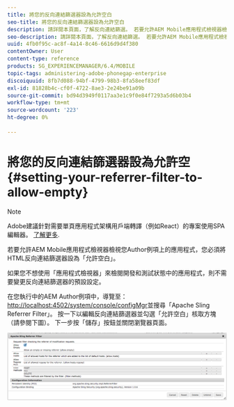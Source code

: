 ```yaml
---
title: 將您的反向連結篩選器設為允許空白
seo-title: 將您的反向連結篩選器設為允許空白
description: 請詳閱本頁面，了解反向連結篩選。 若要允許AEM Mobile應用程式檢視器檢視您Author例項上的應用程式，您必須將HTML反向連結篩選器設為「允許空白」。
seo-description: 請詳閱本頁面，了解反向連結篩選。 若要允許AEM Mobile應用程式檢視器檢視您Author例項上的應用程式，您必須將HTML反向連結篩選器設為「允許空白」。
uuid: 4fb0f95c-ac8f-4a14-8c46-6616d9d4f380
contentOwner: User
content-type: reference
products: SG_EXPERIENCEMANAGER/6.4/MOBILE
topic-tags: administering-adobe-phonegap-enterprise
discoiquuid: 8fb7d088-94bf-4799-98b3-8fa58eef83df
exl-id: 81828b4c-cf0f-4722-8ae3-2e24be91a09b
source-git-commit: bd94d3949f0117aa3e1c9f0e84f7293a5d6b03b4
workflow-type: tm+mt
source-wordcount: '223'
ht-degree: 0%

---
```


# 將您的反向連結篩選器設為允許空{#setting-your-referrer-filter-to-allow-empty}

>[!NOTE]
>
>Adobe建議針對需要單頁應用程式架構用戶端轉譯（例如React）的專案使用SPA編輯器。 [了解更多](/help/sites-developing/spa-overview.md).

若要允許AEM Mobile應用程式檢視器檢視您Author例項上的應用程式，您必須將HTML反向連結篩選器設為「允許空白」。

如果您不想使用「應用程式檢視器」來檢閱開發和測試狀態中的應用程式，則不需要變更反向連結篩選器的預設設定。

在您執行中的AEM Author例項中，導覽至：[http://localhost:4502/system/console/configMgr](http://localhost:4502/system/console/configMgr)並搜尋「Apache Sling Referrer Filter」。 按一下以編輯反向連結篩選器並勾選「允許空白」核取方塊（請參閱下圖）。 下一步按「儲存」按鈕並關閉瀏覽器頁面。

![反向連結篩選設定](assets/chlimage_1-106.png)
